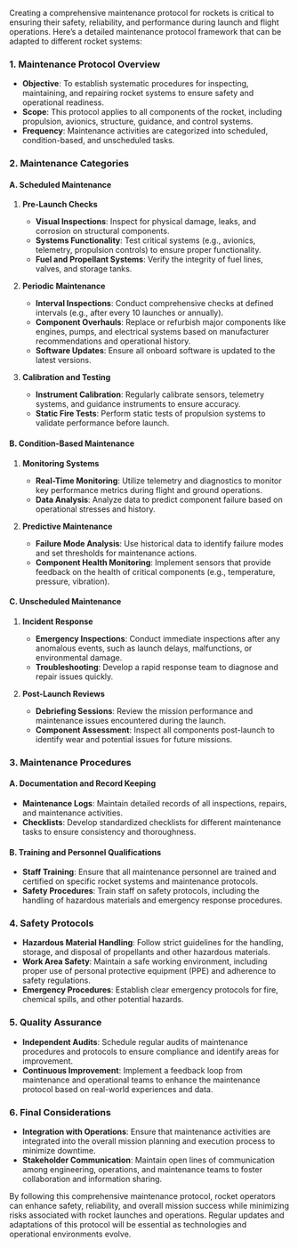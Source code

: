 Creating a comprehensive maintenance protocol for rockets is critical to ensuring their safety, reliability, and performance during launch and flight operations. Here’s a detailed maintenance protocol framework that can be adapted to different rocket systems:

### 1. **Maintenance Protocol Overview**

- **Objective**: To establish systematic procedures for inspecting, maintaining, and repairing rocket systems to ensure safety and operational readiness.
- **Scope**: This protocol applies to all components of the rocket, including propulsion, avionics, structure, guidance, and control systems.
- **Frequency**: Maintenance activities are categorized into scheduled, condition-based, and unscheduled tasks.

### 2. **Maintenance Categories**

#### A. Scheduled Maintenance
1. **Pre-Launch Checks**
   - **Visual Inspections**: Inspect for physical damage, leaks, and corrosion on structural components.
   - **Systems Functionality**: Test critical systems (e.g., avionics, telemetry, propulsion controls) to ensure proper functionality.
   - **Fuel and Propellant Systems**: Verify the integrity of fuel lines, valves, and storage tanks.

2. **Periodic Maintenance**
   - **Interval Inspections**: Conduct comprehensive checks at defined intervals (e.g., after every 10 launches or annually).
   - **Component Overhauls**: Replace or refurbish major components like engines, pumps, and electrical systems based on manufacturer recommendations and operational history.
   - **Software Updates**: Ensure all onboard software is updated to the latest versions.

3. **Calibration and Testing**
   - **Instrument Calibration**: Regularly calibrate sensors, telemetry systems, and guidance instruments to ensure accuracy.
   - **Static Fire Tests**: Perform static tests of propulsion systems to validate performance before launch.

#### B. Condition-Based Maintenance
1. **Monitoring Systems**
   - **Real-Time Monitoring**: Utilize telemetry and diagnostics to monitor key performance metrics during flight and ground operations.
   - **Data Analysis**: Analyze data to predict component failure based on operational stresses and history.

2. **Predictive Maintenance**
   - **Failure Mode Analysis**: Use historical data to identify failure modes and set thresholds for maintenance actions.
   - **Component Health Monitoring**: Implement sensors that provide feedback on the health of critical components (e.g., temperature, pressure, vibration).

#### C. Unscheduled Maintenance
1. **Incident Response**
   - **Emergency Inspections**: Conduct immediate inspections after any anomalous events, such as launch delays, malfunctions, or environmental damage.
   - **Troubleshooting**: Develop a rapid response team to diagnose and repair issues quickly.

2. **Post-Launch Reviews**
   - **Debriefing Sessions**: Review the mission performance and maintenance issues encountered during the launch.
   - **Component Assessment**: Inspect all components post-launch to identify wear and potential issues for future missions.

### 3. **Maintenance Procedures**

#### A. Documentation and Record Keeping
- **Maintenance Logs**: Maintain detailed records of all inspections, repairs, and maintenance activities.
- **Checklists**: Develop standardized checklists for different maintenance tasks to ensure consistency and thoroughness.

#### B. Training and Personnel Qualifications
- **Staff Training**: Ensure that all maintenance personnel are trained and certified on specific rocket systems and maintenance protocols.
- **Safety Procedures**: Train staff on safety protocols, including the handling of hazardous materials and emergency response procedures.

### 4. **Safety Protocols**
- **Hazardous Material Handling**: Follow strict guidelines for the handling, storage, and disposal of propellants and other hazardous materials.
- **Work Area Safety**: Maintain a safe working environment, including proper use of personal protective equipment (PPE) and adherence to safety regulations.
- **Emergency Procedures**: Establish clear emergency protocols for fire, chemical spills, and other potential hazards.

### 5. **Quality Assurance**
- **Independent Audits**: Schedule regular audits of maintenance procedures and protocols to ensure compliance and identify areas for improvement.
- **Continuous Improvement**: Implement a feedback loop from maintenance and operational teams to enhance the maintenance protocol based on real-world experiences and data.

### 6. **Final Considerations**
- **Integration with Operations**: Ensure that maintenance activities are integrated into the overall mission planning and execution process to minimize downtime.
- **Stakeholder Communication**: Maintain open lines of communication among engineering, operations, and maintenance teams to foster collaboration and information sharing.

By following this comprehensive maintenance protocol, rocket operators can enhance safety, reliability, and overall mission success while minimizing risks associated with rocket launches and operations. Regular updates and adaptations of this protocol will be essential as technologies and operational environments evolve.